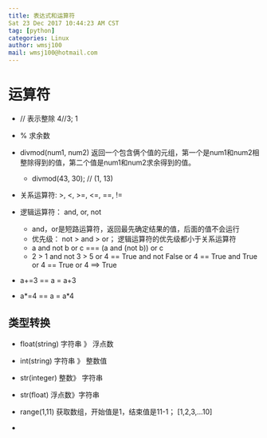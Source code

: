 ```yaml
---
title: 表达式和运算符
Sat 23 Dec 2017 10:44:23 AM CST
tag: [python]
categories: Linux
author: wmsj100
mail: wmsj100@hotmail.com
---
```


# 运算符
- // 表示整除 4//3; 1
- % 求余数
- divmod(num1, num2) 返回一个包含俩个值的元组，第一个是num1和num2相整除得到的值，第二个值是num1和num2求余得到的值。
    - divmod(43, 30); // (1, 13)

- 关系运算符: >, <, >=, <=, ==, !=
- 逻辑运算符： and, or, not
    - and，or是短路运算符，返回最先确定结果的值，后面的值不会运行
    - 优先级： not > and > or； 逻辑运算符的优先级都小于关系运算符
    - a and not b or c === (a and (not b)) or c
    - 2 > 1 and not 3 > 5 or 4 == True and not False or 4 == True and True or 4 == True or 4 ==> True
- a+=3 == a = a+3
- a*=4 == a = a*4

## 类型转换
- float(string) 字符串 》 浮点数
- int(string) 字符串 》 整数值
- str(integer) 整数》 字符串
- str(float) 浮点数》字符串

- range(1,11) 获取数组，开始值是1，结束值是11-1； [1,2,3,...10]
- 
